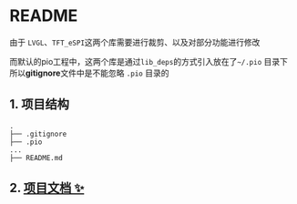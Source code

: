 # README

由于 `LVGL`、`TFT_eSPI`这两个库需要进行裁剪、以及对部分功能进行修改

而默认的pio工程中，这两个库是通过`lib_deps`的方式引入放在了`~/.pio` 目录下
所以**gitignore**文件中是不能忽略 `.pio` 目录的

## 1. 项目结构

```shell
.
├── .gitignore
├── .pio
...
├── README.md
```

## 2. [项目文档 ✨](./document/ESP32S3.md)
